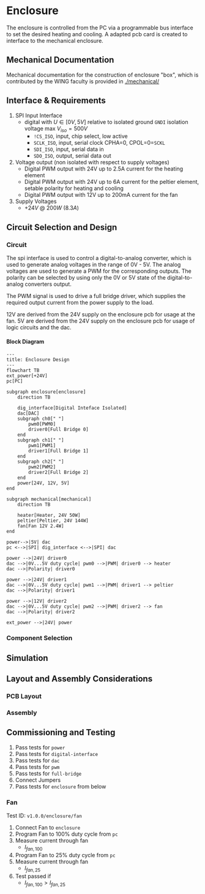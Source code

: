 # Enclosure

The enclosure is controlled from the PC via a programmable bus interface
to set the desired heating and cooling. A adapted pcb card is created to interface
to the mechanical enclosure.

## Mechanical Documentation

Mechanical documentation for the construction of enclosure "box", which is contributed
by the WING faculty is provided in [./mechanical/](./mechanical/mechanical.md)

## Interface & Requirements

1. SPI Input Interface
    - digital with $U \in [0V, 5V]$ relative to isolated ground `GNDI`
    isolation voltage max $V_{iso} = 500V$
        - `!CS_ISO`, input, chip select, low active
        - `SCLK_ISO`, input, serial clock CPHA=0, CPOL=0=`SCKL`
        - `SDI_ISO`, input, serial data in
        - `SDO_ISO`, output, serial data out
2. Voltage output (non isolated with respect to supply voltages)
    - Digital PWM output with 24V up to 2.5A current for the heating element
    - Digital PWM output with 24V up to 6A current for the peltier element,
    setable polarity for heating and cooling
    - Digital PWM output with 12V up to 200mA current for the fan
3. Supply Voltages
    - $+24V$ @ $200W$ ($8.3A$)

## Circuit Selection and Design

### Circuit

The spi interface is used to control a digital-to-analog converter, which is
used to generate analog voltages in the range of 0V - 5V. The analog voltages
are used to generate a PWM for the corresponding outputs. The polarity can be
selected by using only the 0V or 5V state of the digital-to-analog converters
output.

The PWM signal is used to drive a full bridge driver, which supplies the
required output current from the power supply to the load.

12V are derived from the 24V supply on the enclosure pcb for usage at the fan.
5V are derived from the 24V supply on the enclosure pcb for usage of logic
circuits and the dac.

#### Block Diagram

```mermaid
---
title: Enclosure Design
---
flowchart TB
ext_power[+24V]
pc[PC]

subgraph enclosure[enclosure]
    direction TB

    dig_interface[Digital Inteface Isolated]
    dac[DAC]
    subgraph ch0[" "]
        pwm0[PWM0]
        driver0[Full Bridge 0]
    end
    subgraph ch1[" "]
        pwm1[PWM1]
        driver1[Full Bridge 1]
    end
    subgraph ch2[" "]
        pwm2[PWM2]
        driver2[Full Bridge 2]
    end
    power[24V, 12V, 5V]
end

subgraph mechanical[mechanical]
    direction TB
    
    heater[Heater, 24V 50W]
    peltier[Peltier, 24V 144W]
    fan[Fan 12V 2.4W]
end

power-->|5V| dac
pc <-->|SPI| dig_interface <-->|SPI| dac

power -->|24V| driver0
dac -->|0V...5V duty cycle| pwm0 -->|PWM| driver0 --> heater
dac -->|Polarity| driver0

power -->|24V| driver1
dac -->|0V...5V duty cycle| pwm1 -->|PWM| driver1 --> peltier
dac -->|Polarity| driver1

power -->|12V| driver2
dac -->|0V...5V duty cycle| pwm2 -->|PWM| driver2 --> fan
dac -->|Polarity| driver2

ext_power -->|24V| power
```

### Component Selection

## Simulation

## Layout and Assembly Considerations

### PCB Layout

### Assembly

## Commissioning and Testing

1. Pass tests for `power`
2. Pass tests for `digital-interface`
3. Pass tests for `dac`
4. Pass tests for `pwm`
5. Pass tests for `full-bridge`
6. Connect Jumpers
7. Pass tests for `enclosure` from below

### Fan

Test ID: `v1.0.0/enclosure/fan`

1. Connect Fan to `enclosure`
2. Program Fan to 100% duty cycle from `pc`
3. Measure current through fan
    - $I_{fan,100}$
4. Program Fan to 25% duty cycle from `pc`
5. Measure current through fan
    - $I_{fan,25}$
6. Test passed if
    - $I_{fan,100} > I_{fan,25}$

